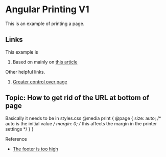 # Angular Printing V1

This is an example of printing a page.

## Links
This example is 
1. Based on mainly on [this article](https://medium.com/@Idan_Co/angular-print-service-290651c721f9)

Other helpful links.
1. [Greater control over page](https://www.w3.org/TR/1998/REC-CSS2-19980512/page.html)

## Topic: How to get rid of the URL at bottom of page
Basically it needs to be in styles.css
@media print {
  @page {
    size: auto;   /* auto is the initial value */
    margin: 0;  /* this affects the margin in the printer settings */
  }
}

Reference
- [The footer is too high](https://medium.com/@zerox/keep-that-damn-footer-at-the-bottom-c7a921cb9551)


